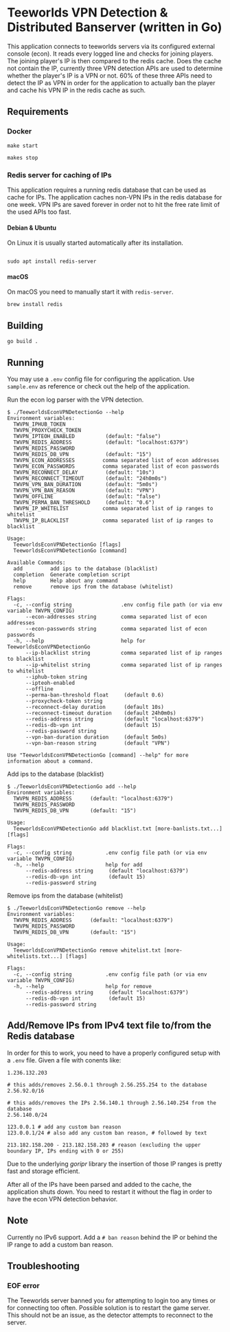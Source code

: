
# Teeworlds VPN Detection & Distributed Banserver (written in Go)

This application connects to teeworlds servers via its configured external console (econ).
It reads every logged line and checks for joining players.
The joining player's IP is then compared to the redis cache.
Does the cache not contain the IP, currently three VPN detection APIs are used to determine whether the player's IP is a VPN or not.
60% of these three APIs need to detect the IP as VPN in order for the application to actually ban the player and cache his VPN IP in the redis cache as such.

## Requirements

### Docker

```
make start

makes stop
```

### Redis server for caching of IPs

This application requires a running redis database that can be used as cache for IPs.
The application caches non-VPN IPs in the redis database for one week.
VPN IPs are saved forever in order not to hit the free rate limit of the used APIs too fast.

#### Debian & Ubuntu

On Linux it is usually started automatically after its installation.

```shell

sudo apt install redis-server
```

#### macOS

On macOS you need to manually start it with `redis-server`.

```shell
brew install redis
```

## Building

```shell
go build .
```

## Running

You may use a `.env` config file for configuring the application.
Use `sample.env` as reference or check out the help of the application.


Run the econ log parser with the VPN detection.
```shell
$ ./TeeworldsEconVPNDetectionGo --help
Environment variables:
  TWVPN_IPHUB_TOKEN
  TWVPN_PROXYCHECK_TOKEN
  TWVPN_IPTEOH_ENABLED          (default: "false")
  TWVPN_REDIS_ADDRESS           (default: "localhost:6379")
  TWVPN_REDIS_PASSWORD
  TWVPN_REDIS_DB_VPN            (default: "15")
  TWVPN_ECON_ADDRESSES         comma separated list of econ addresses
  TWVPN_ECON_PASSWORDS         comma separated list of econ passwords
  TWVPN_RECONNECT_DELAY         (default: "10s")
  TWVPN_RECONNECT_TIMEOUT       (default: "24h0m0s")
  TWVPN_VPN_BAN_DURATION        (default: "5m0s")
  TWVPN_VPN_BAN_REASON          (default: "VPN")
  TWVPN_OFFLINE                 (default: "false")
  TWVPN_PERMA_BAN_THRESHOLD     (default: "0.6")
  TWVPN_IP_WHITELIST           comma separated list of ip ranges to whitelist
  TWVPN_IP_BLACKLIST           comma separated list of ip ranges to blacklist

Usage:
  TeeworldsEconVPNDetectionGo [flags]
  TeeworldsEconVPNDetectionGo [command]

Available Commands:
  add         add ips to the database (blacklist)
  completion  Generate completion script
  help        Help about any command
  remove      remove ips from the database (whitelist)

Flags:
  -c, --config string                .env config file path (or via env variable TWVPN_CONFIG)
      --econ-addresses string        comma separated list of econ addresses
      --econ-passwords string        comma separated list of econ passwords
  -h, --help                         help for TeeworldsEconVPNDetectionGo
      --ip-blacklist string          comma separated list of ip ranges to blacklist
      --ip-whitelist string          comma separated list of ip ranges to whitelist
      --iphub-token string
      --ipteoh-enabled
      --offline
      --perma-ban-threshold float     (default 0.6)
      --proxycheck-token string
      --reconnect-delay duration      (default 10s)
      --reconnect-timeout duration    (default 24h0m0s)
      --redis-address string          (default "localhost:6379")
      --redis-db-vpn int              (default 15)
      --redis-password string
      --vpn-ban-duration duration     (default 5m0s)
      --vpn-ban-reason string         (default "VPN")

Use "TeeworldsEconVPNDetectionGo [command] --help" for more information about a command.
```

Add ips to the database (blacklist)
```shell
$ ./TeeworldsEconVPNDetectionGo add --help
Environment variables:
  TWVPN_REDIS_ADDRESS      (default: "localhost:6379")
  TWVPN_REDIS_PASSWORD
  TWVPN_REDIS_DB_VPN       (default: "15")

Usage:
  TeeworldsEconVPNDetectionGo add blacklist.txt [more-banlists.txt...] [flags]

Flags:
  -c, --config string           .env config file path (or via env variable TWVPN_CONFIG)
  -h, --help                    help for add
      --redis-address string     (default "localhost:6379")
      --redis-db-vpn int         (default 15)
      --redis-password string
```

Remove ips from the database (whitelist)
```shell
$ ./TeeworldsEconVPNDetectionGo remove --help
Environment variables:
  TWVPN_REDIS_ADDRESS      (default: "localhost:6379")
  TWVPN_REDIS_PASSWORD
  TWVPN_REDIS_DB_VPN       (default: "15")

Usage:
  TeeworldsEconVPNDetectionGo remove whitelist.txt [more-whitelists.txt...] [flags]

Flags:
  -c, --config string           .env config file path (or via env variable TWVPN_CONFIG)
  -h, --help                    help for remove
      --redis-address string     (default "localhost:6379")
      --redis-db-vpn int         (default 15)
      --redis-password string
```


## Add/Remove IPs from IPv4 text file to/from the Redis database

In order for this to work, you need to have a properly configured setup with a `.env` file.
Given a file with conents like:

```text
1.236.132.203

# this adds/removes 2.56.0.1 through 2.56.255.254 to the database
2.56.92.0/16

# this adds/removes the IPs 2.56.140.1 through 2.56.140.254 from the database
2.56.140.0/24

123.0.0.1 # add any custom ban reason
123.0.0.1/24 # also add any custom ban reason, # followed by text

213.182.158.200 - 213.182.158.203 # reason (excluding the upper boundary IP, IPs ending with 0 or 255)

```

Due to the underlying *goripr* library the insertion of those IP ranges is pretty fast and storage efficient.

After all of the IPs have been parsed and added to the cache, the application shuts down.
You need to restart it without the flag in order to have the econ VPN detection behavior.

## Note

Currently no IPv6 support.
Add a `# ban reason` behind the IP or behind the IP range to add a custom ban reason.

## Troubleshooting

### EOF error

The Teeworlds server banned you for attempting to login too any times or for connecting too often.
Possible solution is to restart the game server.
This should not be an issue, as the detector attempts to reconnect to the server.
